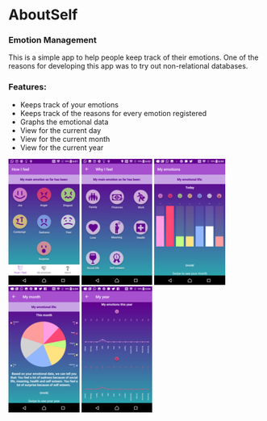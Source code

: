 <h1>AboutSelf</h1>
<h3>Emotion Management</h3>
<p>This is a simple app to help people keep track of their emotions. One of the reasons for developing this app was to try out non-relational databases.</p>
<h3>Features:</h3>
<ul>
  <li>Keeps track of your emotions</li>
  <li>Keeps track of the reasons for every emotion registered</li>
  <li>Graphs the emotional data</li>
  <li>View for the current day</li>
  <li>View for the current month</li>
  <li>View for the current year</li>
</ul>
<div>
<img src="/screens/feelings.png" alt="Feelings" height="250">
<img src="/screens/reasons.png" alt="Reasons" height="250">
<img src="/screens/today.png" alt="Today" height="250">
<img src="/screens/month.png" alt="Month" height="250">
<img src="/screens/year.png" alt="Year" height="250">
</div>
